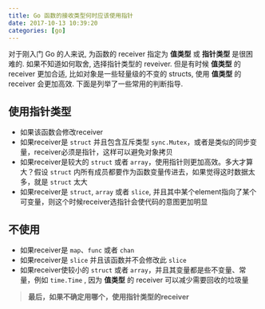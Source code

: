 ```yaml
---
title: Go 函数的接收类型何时应该使用指针
date: 2017-10-13 10:39:20
categories: [go]
---
```


对于刚入门 Go 的人来说, 为函数的 receiver 指定为 **值类型** 或 **指针类型** 是很困难的. 如果不知道如何取舍, 选择指针类型的 reveiver. 但是有时候 **值类型** 的 receiver 更加合适, 比如对象是一些轻量级的不变的 structs, 使用 **值类型** 的 receiver 会更加高效. 下面是列举了一些常用的判断指导.

## 使用指针类型

* 如果该函数会修改receiver
* 如果receiver是 `struct` 并且包含互斥类型 `sync.Mutex`，或者是类似的同步变量，receiver必须是指针，这样可以避免对象拷贝
* 如果receiver是较大的 `struct` 或者 `array`，使用指针则更加高效。多大才算大？假设 `struct` 内所有成员都要作为函数变量传进去，如果觉得这时数据太多，就是 `struct` 太大
* 如果receiver是 `struct`, `array` 或者 `slice`, 并且其中某个element指向了某个可变量，则这个时候receiver选指针会使代码的意图更加明显

## 不使用

* 如果receiver是 `map`、`func` 或者 `chan`
* 如果receiver是 `slice` 并且该函数并不会修改此 `slice`
* 如果receiver使较小的 `struct` 或者 `array`，并且其变量都是些不变量、常量，例如 `time.Time` , 因为 **值类型** 的 receiver 可以减少需要回收的垃圾量

> **最后，如果不确定用哪个，使用指针类型的receiver**